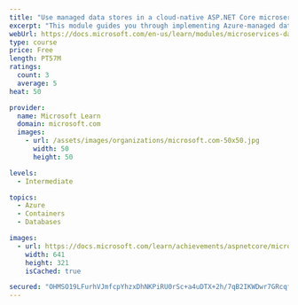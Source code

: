 ```yaml
---
title: "Use managed data stores in a cloud-native ASP.NET Core microservices app"
excerpt: "This module guides you through implementing Azure-managed data stores in an ASP.NET Core microservices app."
webUrl: https://docs.microsoft.com/en-us/learn/modules/microservices-data-aspnet-core/
type: course
price: Free
length: PT57M
ratings:
  count: 3
  average: 5
heat: 50

provider:
  name: Microsoft Learn
  domain: microsoft.com
  images:
    - url: /assets/images/organizations/microsoft.com-50x50.jpg
      width: 50
      height: 50

levels:
  - Intermediate

topics:
  - Azure
  - Containers
  - Databases

images:
  - url: https://docs.microsoft.com/learn/achievements/aspnetcore/microservices-data-aspnet-core-social.png
    width: 641
    height: 321
    isCached: true

secured: "OHMSO19LFurhVJmfcpYhzxDhNKPiRU0rSc+a4uDTX+2h/7qB2IKWDwr7GRcqfpHt6s9YrvYGsyAHUfvE/cO2Wzmlj5oQ9sJjrhoIfA8xYySZvmqE3r4r0FXnzE6UynzvY9M8A+WFygXeAC2UFxrScBMdNs0mkDT5r1skGmImdODb4fyN96f7xN9Wvc+CXYseKW73hNm3QJQRKQKwoR2h+ldqVF9zVnIR3v80pOK0EVjW0KyAP8A/LXq77JIyUiuEf1jzMDY7b3k+N6TLk79uGfAq9b1hOeU1TTSqvdwq93TReRcz7saRvx245qvq/2XgYUYItbecrhoF6/oFw3Sdz0i4Qf6Co0IfR3LutWAaLshPzZZAWCGAEfg/HZBkKQz/SlIe6oJF0l33OaZqjAtIRIx5bmbe7qIt2byrpiPctVw=;5ofHTr2oiVjVVW3gRMqzkQ=="
---
```


